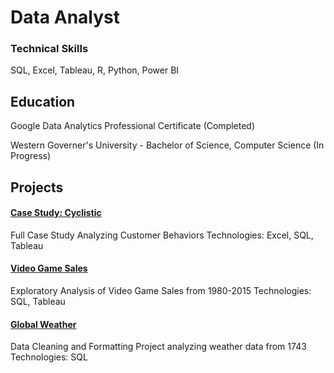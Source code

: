 # Data Analyst

### Technical Skills
SQL, Excel, Tableau, R, Python, Power BI

## Education
Google Data Analytics Professional Certificate (Completed)

Western Governer's University - Bachelor of Science, Computer Science (In Progress)


## Projects

#### [Case Study: Cyclistic](https://github.com/S-Groody/portfolio/tree/main/Case%20Study%20Cyclistic)
Full Case Study Analyzing Customer Behaviors
Technologies: Excel, SQL, Tableau

#### [Video Game Sales](https://github.com/S-Groody/portfolio/tree/main/Video%20Game%20Sales)
Exploratory Analysis of Video Game Sales from 1980-2015
Technologies: SQL, Tableau


#### [Global Weather](https://github.com/S-Groody/portfolio/tree/main/Global%20Weather)
Data Cleaning and Formatting Project analyzing weather data from 1743
Technologies: SQL

